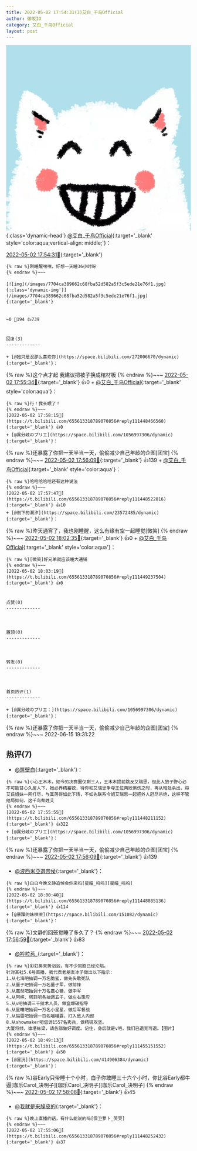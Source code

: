```yaml
---
title: 2022-05-02 17:54:31(3)艾白_千鸟Official
author: 御坂IO
category: 艾白_千鸟Official
layout: post
---
```


![img](/images/9ae8b9445fd0665cc014d9080156a45271be73c6.jpg){:class='dynamic-head'}
[@艾白_千鸟Official](https://space.bilibili.com/334537711/dynamic){:target='_blank' style='color:aqua;vertical-align: middle;'}：

[2022-05-02 17:54:31🔗](https://t.bilibili.com/655613318789070856){:target='_blank'}

~~~
{% raw %}刚睡醒嘿嘿，好想一天睡36小时呀
{% endraw %}~~~

[![img](/images/7704ca389662c68fba52d582a5f3c5ede21e76f1.jpg){:class='dynamic-img'}](/images/7704ca389662c68fba52d582a5f3c5ede21e76f1.jpg){:target='_blank'}


↪️0 💬194 👍739


回复(3)
-------------

+ [@她只是没那么喜欢你](https://space.bilibili.com/272006670/dynamic){:target='_blank'}：
~~~
{% raw %}这个点才起 我建议把被子换成棺材板
{% endraw %}~~~
[2022-05-02 17:55:34🔗](https://t.bilibili.com/655613318789070856#reply111448158144){:target='_blank'} 👍0
    + [@艾白_千鸟Official](https://space.bilibili.com/334537711/dynamic){:target='_blank' style='color:aqua'}：
~~~
{% raw %}行！我长眠了！
{% endraw %}~~~
[2022-05-02 17:58:15🔗](https://t.bilibili.com/655613318789070856#reply111448466560){:target='_blank'} 👍0
+ [@異分岐のプリエ](https://space.bilibili.com/1056997306/dynamic){:target='_blank'}：
~~~
{% raw %}还暴露了你把一天半当一天，偷偷减少自己年龄的企图[团宝]
{% endraw %}~~~
[2022-05-02 17:56:09🔗](https://t.bilibili.com/655613318789070856#reply111448294672){:target='_blank'} 👍139
    + [@艾白_千鸟Official](https://space.bilibili.com/334537711/dynamic){:target='_blank' style='color:aqua'}：
~~~
{% raw %}哈哈哈哈哈还有这种说法
{% endraw %}~~~
[2022-05-02 17:57:47🔗](https://t.bilibili.com/655613318789070856#reply111448522016){:target='_blank'} 👍10
+ [@倒下的潮汐](https://space.bilibili.com/23572485/dynamic){:target='_blank'}：
~~~
{% raw %}昨天通宵了，我也刚睡醒，这么有缘有空一起睡觉[微笑]
{% endraw %}~~~
[2022-05-02 18:02:35🔗](https://t.bilibili.com/655613318789070856#reply111449128304){:target='_blank'} 👍0
    + [@艾白_千鸟Official](https://space.bilibili.com/334537711/dynamic){:target='_blank' style='color:aqua'}：
~~~
{% raw %}[微笑]好兄弟就应该睡大通铺
{% endraw %}~~~
[2022-05-02 18:03:19🔗](https://t.bilibili.com/655613318789070856#reply111449237504){:target='_blank'} 👍0


点赞(0)
-------------



置顶(0)
-------------



转发(0)
-------------



首页热评(1)
-------------

+ [@異分岐のプリエ：](https://space.bilibili.com/1056997306/dynamic){:target='_blank'}：
~~~
{% raw %}还暴露了你把一天半当一天，偷偷减少自己年龄的企图[团宝]
{% endraw %}~~~
2022-06-15 19:31:22


热评(7)
-------------

+ [@筑壁白](https://space.bilibili.com/383718717/dynamic){:target='_blank'}：
~~~
{% raw %}小心王木木，如今的决赛圈仅剩三人，王木木提前跳反艾瑞思，但此人狼子野心必不可能甘心久居人下，她必养精蓄锐，待你和艾瑞思争夺王位两败俱伤之时，再从暗处杀出，将艾氏姐妹一网打尽，与其落得如此下场，不如先联系令姐艾瑞思一起把外人赶尽杀绝，这样不管结局如何，这千鸟都姓艾
{% endraw %}~~~
[2022-05-02 17:55:55🔗](https://t.bilibili.com/655613318789070856#reply111448211152){:target='_blank'} 👍322
+ [@異分岐のプリエ](https://space.bilibili.com/1056997306/dynamic){:target='_blank'}：
~~~
{% raw %}还暴露了你把一天半当一天，偷偷减少自己年龄的企图[团宝]
{% endraw %}~~~
[2022-05-02 17:56:09🔗](https://t.bilibili.com/655613318789070856#reply111448294672){:target='_blank'} 👍139
+ [@波西米亞選帝侯](https://space.bilibili.com/22995989/dynamic){:target='_blank'}：
~~~
{% raw %}白白今晚文静追悼会你来吗[星瞳_呜呜][星瞳_呜呜]
{% endraw %}~~~
[2022-05-02 18:00:40🔗](https://t.bilibili.com/655613318789070856#reply111448885136){:target='_blank'} 👍114
+ [@暴躁的妹唄唄](https://space.bilibili.com/151082/dynamic){:target='_blank'}：
~~~
{% raw %}文静的回笼觉睡了多久了？
{% endraw %}~~~
[2022-05-02 17:56:59🔗](https://t.bilibili.com/655613318789070856#reply111448487392){:target='_blank'} 👍83
+ [@衿粒惹_](https://space.bilibili.com/1389812466/dynamic){:target='_blank'}：
~~~
{% raw %}彩虹男来势汹汹，有不少同胞已经沦陷。
针对某社5.6号首播，我代表老朋友冰子做出以下指示:
1.从七海吧抽调一万名脆鲨，做先头敢死队
2.从量子吧抽调一万名量子军，做前锋
3.从嘉然吧抽调十万名嘉心糖，做中军
4.从阿梓、塔菲吧各抽调五千，做左右策应
5.从v吧抽调三千技术人员，做盒爆破指导
6.从星瞳吧抽调一万名小星星，做后军督战
7.从猫雷吧抽调一百名喵喵露，打入敌人内部
8.从showmaker吧借调1557名秀兵，做精锐攻坚。
大厦将倾，谁堪栋梁，请各部做好调度。记住，身后就是v吧，我们已退无可退。【图片】
{% endraw %}~~~
[2022-05-02 18:49:13🔗](https://t.bilibili.com/655613318789070856#reply111455151552){:target='_blank'} 👍50
+ [@昙沅](https://space.bilibili.com/414906384/dynamic){:target='_blank'}：
~~~
{% raw %}谷Early只带睡十个小时，白子你敢睡三十六个小时，你比谷Early都牛逼[珈乐Carol_决明子][珈乐Carol_决明子][珈乐Carol_决明子]
{% endraw %}~~~
[2022-05-02 17:58:08🔗](https://t.bilibili.com/655613318789070856#reply111448461440){:target='_blank'} 👍45
+ [@我就是来臊皮的](https://space.bilibili.com/1905589678/dynamic){:target='_blank'}：
~~~
{% raw %}晚上直播的话，有什么能说的吗[保卫萝卜_哭哭]
{% endraw %}~~~
[2022-05-02 17:55:06🔗](https://t.bilibili.com/655613318789070856#reply111448252432){:target='_blank'} 👍37


